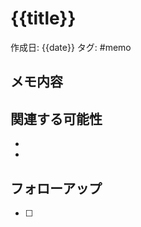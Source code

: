 # {{title}}

作成日: {{date}}
タグ: #memo

## メモ内容
<!-- ふと思いついたアイデアや考えを記述 -->

## 関連する可能性
<!-- 関連する可能性のあるトピックやノート -->
- 
- 

## フォローアップ
<!-- 必要に応じて、このメモに関連して後でやるべきこと -->
- [ ]